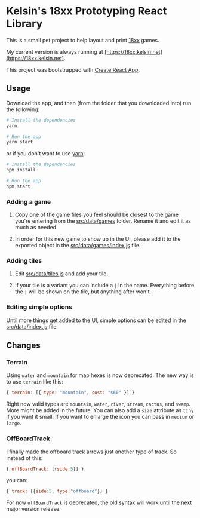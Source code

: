 # Kelsin's 18xx Prototyping React Library

This is a small pet project to help layout and print
[18xx](https://en.wikipedia.org/wiki/18XX) games.

My current version is always running at
[https://18xx.kelsin.net](https://18xx.kelsin.net).

This project was bootstrapped with [Create React
App](https://github.com/facebookincubator/create-react-app).

## Usage

Download the app, and then (from the folder that you downloaded into) run the
following:

```sh
# Install the dependencies
yarn

# Run the app
yarn start
```

or if you don't want to use [yarn](https://yarnpkg.com/en/):

```sh
# Install the dependencies
npm install

# Run the app
npm start
```

### Adding a game

1. Copy one of the game files you feel should be closest to the game you're
   entering from the [src/data/games](src/data/games) folder. Rename it and edit it as
   much as needed.

2. In order for this new game to show up in the UI, please add it to the
   exported object in the [src/data/games/index.js](src/data/games/index.js)
   file.

### Adding tiles

1. Edit [src/data/tiles.js](src/data/tiles.js) and add your tile.

2. If your tile is a variant you can include a `|` in the name. Everything
   before the `|` will be shown on the tile, but anything after won't.

### Editing simple options

Until more things get added to the UI, simple options can be edited in the
[src/data/index.js](src/data/index.js) file.

## Changes

### Terrain

Using `water` and `mountain` for map hexes is now deprecated. The new way is to
use `terrain` like this:

``` js
{ terrain: [{ type: "mountain", cost: "$60" }] }
```

Right now valid types are `mountain`, `water`, `river`, `stream`, `cactus`, and
`swamp`. More might be added in the future. You can also add a `size` attribute
as `tiny` if you want it small. If you want to enlarge the icon you can pass in
`medium` or `large`.

### OffBoardTrack

I finally made the offboard track arrows just another type of track. So instead
of this:

``` js
{ offBoardTrack: [{side:5}] }
```

you can:

``` js
{ track: [{side:5, type:"offboard"}] }
```

For now `offBoardTrack` is deprecated, the old syntax will work until the next
major version release.
